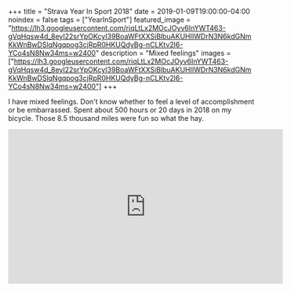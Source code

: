 +++
title =  "Strava Year In Sport 2018"
date = 2019-01-09T19:00:00-04:00
noindex = false
tags = ["YearInSport"]
featured_image = "https://lh3.googleusercontent.com/riqLtLx2MOcJOyv6InYWT463-gVqHqsw4d_8eyI22srYpOKcyI39BoaWFtXXSiBlbuAKUHIIWDrN3N6kdGNmKkWnBwDSlqNgqpog3cjRpR0HKUQdyBg-nCLKtv2l6-YCo4sN8Nw34ms=w2400"
description = "Mixed feelings"
images = ["https://lh3.googleusercontent.com/riqLtLx2MOcJOyv6InYWT463-gVqHqsw4d_8eyI22srYpOKcyI39BoaWFtXXSiBlbuAKUHIIWDrN3N6kdGNmKkWnBwDSlqNgqpog3cjRpR0HKUQdyBg-nCLKtv2l6-YCo4sN8Nw34ms=w2400"]
+++

I have mixed feelings. Don't know whether to feel a level of accomplishment or be embarrassed. Spent about 500 hours or 20 days in 2018 on my bicycle. Those 8.5 thousand miles were fun so what the hay.

<iframe width="560" height="315" src="https://www.youtube.com/embed/9Tu5sJmhXy0" frameborder="0" allow="accelerometer; autoplay; encrypted-media; gyroscope; picture-in-picture" allowfullscreen></iframe>
